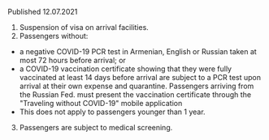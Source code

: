 Published 12.07.2021 
1. Suspension of visa on arrival facilities.
2. Passengers without:
- a negative COVID-19 PCR test in Armenian, English or Russian taken at most 72 hours before arrival; or
- a COVID-19 vaccination certificate showing that they were fully vaccinated at least 14 days before arrival are subject to a PCR test upon arrival at their own expense and quarantine. Passengers arriving from the Russian Fed. must present the vaccination certificate through the "Traveling without COVID-19" mobile application
- This does not apply to passengers younger than 1 year.
3. Passengers are subject to medical screening.

